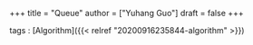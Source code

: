 +++
title = "Queue"
author = ["Yuhang Guo"]
draft = false
+++

tags
: [Algorithm]({{< relref "20200916235844-algorithm" >}})
